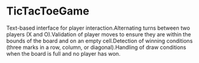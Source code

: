 # TicTacToeGame
Text-based interface for player interaction.Alternating turns between two players (X and O).Validation of player moves to ensure they are within the bounds of the board and on an empty cell.Detection of winning conditions (three marks in a row, column, or diagonal).Handling of draw conditions when the board is full and no player has won.
